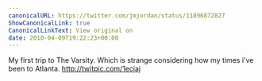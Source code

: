 ```yaml
---
canonicalURL: https://twitter.com/jmjordan/status/11896872827
ShowCanonicalLink: true
CanonicalLinkText: View original on
date: 2010-04-09T19:22:23+00:00
---
```

My first trip to The Varsity. Which is strange considering how my times i've been to Atlanta.  http://twitpic.com/1ecjaj